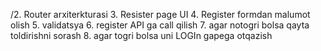 <!-- 1. Pageslar yasash -->

/2. Router arxiterkturasi 3. Resister page UI 4. Register formdan malumot olish 5. validatsya 6. register API ga call qilish 7. agar notogri bolsa qayta toldirishni sorash 8. agar togri bolsa uni LOGIn gapega otqazish
